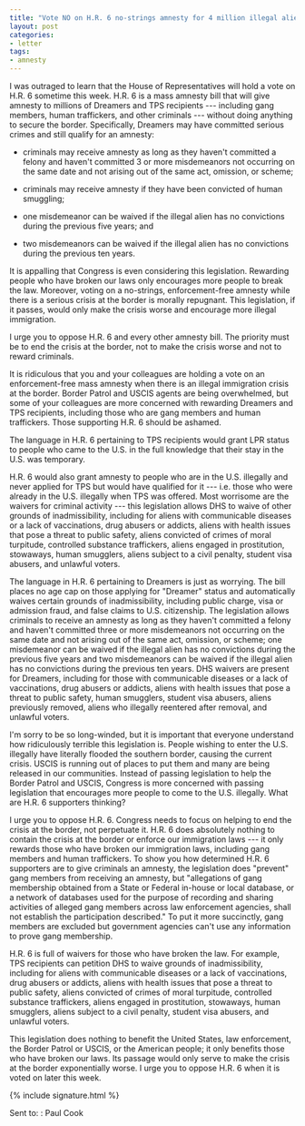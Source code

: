 ```yaml
---
title: "Vote NO on H.R. 6 no-strings amnesty for 4 million illegal aliens"
layout: post
categories:
- letter
tags:
- amnesty
---
```


I was outraged to learn that the House of Representatives will hold a vote on H.R. 6 sometime this week. H.R. 6 is a mass amnesty bill that will give amnesty to millions of Dreamers and TPS recipients --- including gang members, human traffickers, and other criminals --- without doing anything to secure the border. Specifically, Dreamers may have committed serious crimes and still qualify for an amnesty:

- criminals may receive amnesty as long as they haven't committed a felony and haven't committed 3 or more misdemeanors not occurring on the same date and not arising out of the same act, omission, or scheme;

- criminals may receive amnesty if they have been convicted of human smuggling;

- one misdemeanor can be waived if the illegal alien has no convictions during the previous five years; and

- two misdemeanors can be waived if the illegal alien has no convictions during the previous ten years.

It is appalling that Congress is even considering this legislation. Rewarding people who have broken our laws only encourages more people to break the law. Moreover, voting on a no-strings, enforcement-free amnesty while there is a serious crisis at the border is morally repugnant. This legislation, if it passes, would only make the crisis worse and encourage more illegal immigration.

I urge you to oppose H.R. 6 and every other amnesty bill. The priority must be to end the crisis at the border, not to make the crisis worse and not to reward criminals.

It is ridiculous that you and your colleagues are holding a vote on an enforcement-free mass amnesty when there is an illegal immigration crisis at the border. Border Patrol and USCIS agents are being overwhelmed, but some of your colleagues are more concerned with rewarding Dreamers and TPS recipients, including those who are gang members and human traffickers. Those supporting H.R. 6 should be ashamed.

The language in H.R. 6 pertaining to TPS recipients would grant LPR status to people who came to the U.S. in the full knowledge that their stay in the U.S. was temporary.

H.R. 6 would also grant amnesty to people who are in the U.S. illegally and never applied for TPS but would have qualified for it --- i.e. those who were already in the U.S. illegally when TPS was offered. Most worrisome are the waivers for criminal activity --- this legislation allows DHS to waive of other grounds of inadmissibility, including for aliens with communicable diseases or a lack of vaccinations, drug abusers or addicts, aliens with health issues that pose a threat to public safety, aliens convicted of crimes of moral turpitude, controlled substance traffickers, aliens engaged in prostitution, stowaways, human smugglers, aliens subject to a civil penalty, student visa abusers, and unlawful voters.

The language in H.R. 6 pertaining to Dreamers is just as worrying. The bill places no age cap on those applying for "Dreamer" status and automatically waives certain grounds of inadmissibility, including public charge, visa or admission fraud, and false claims to U.S. citizenship. The legislation allows criminals to receive an amnesty as long as they haven't committed a felony and haven't committed three or more misdemeanors not occurring on the same date and not arising out of the same act, omission, or scheme; one misdemeanor can be waived if the illegal alien has no convictions during the previous five years and two misdemeanors can be waived if the illegal alien has no convictions during the previous ten years. DHS waivers are present for Dreamers, including for those with communicable diseases or a lack of vaccinations, drug abusers or addicts, aliens with health issues that pose a threat to public safety, human smugglers, student visa abusers, aliens previously removed, aliens who illegally reentered after removal, and unlawful voters.

I'm sorry to be so long-winded, but it is important that everyone understand how ridiculously terrible this legislation is. People wishing to enter the U.S. illegally have literally flooded the southern border, causing the current crisis. USCIS is running out of places to put them and many are being released in our communities. Instead of passing legislation to help the Border Patrol and USCIS, Congress is more concerned with passing legislation that encourages more people to come to the U.S. illegally. What are H.R. 6 supporters thinking?

I urge you to oppose H.R. 6. Congress needs to focus on helping to end the crisis at the border, not perpetuate it. H.R. 6 does absolutely nothing to contain the crisis at the border or enforce our immigration laws --- it only rewards those who have broken our immigration laws, including gang members and human traffickers. To show you how determined H.R. 6 supporters are to give criminals an amnesty, the legislation does "prevent" gang members from receiving an amnesty, but "allegations of gang membership obtained from a State or Federal in-house or local database, or a network of databases used for the purpose of recording and sharing activities of alleged gang members across law enforcement agencies, shall not establish the participation described." To put it more succinctly, gang members are excluded but government agencies can't use any information to prove gang membership.

H.R. 6 is full of waivers for those who have broken the law. For example, TPS recipients can petition DHS to waive grounds of inadmissibility, including for aliens with communicable diseases or a lack of vaccinations, drug abusers or addicts, aliens with health issues that pose a threat to public safety, aliens convicted of crimes of moral turpitude, controlled substance traffickers, aliens engaged in prostitution, stowaways, human smugglers, aliens subject to a civil penalty, student visa abusers, and unlawful voters.

This legislation does nothing to benefit the United States, law enforcement, the Border Patrol or USCIS, or the American people; it only benefits those who have broken our laws. Its passage would only serve to make the crisis at the border exponentially worse. I urge you to oppose H.R. 6 when it is voted on later this week.

{% include signature.html %}

Sent to:
: Paul Cook
